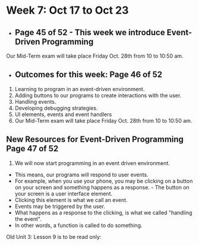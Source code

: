 # Week 7: Oct 17 to Oct 23  
- ## Page 45 of 52  - This week we introduce Event-Driven Programming

Our Mid-Term exam will take place Friday Oct. 28th from 10 to 10:50 am.

- ## Outcomes for this week: Page 46 of 52  


1.  Learning to program in an event-driven environment.
2.  Adding buttons to our programs to create interactions with the user.
3.  Handling events.
4.  Developing debugging strategies.
5.  UI elements, events and event handlers
6.  Our Mid-Term exam will take place Friday Oct. 28th from 10 to 10:50 am.

## New Resources for Event-Driven Programming  Page 47 of 52  


1. We will now start programming in an event driven environment.  
- This means, our programs will respond to user events.
- For example, when you use your phone, you may be clicking on a button on your screen and something happens as a response.  - The button on your screen is a user interface element.  
- Clicking this element is what we call an event.  
- Events may be triggered by the user.  
- What happens as a response to the  clicking, is what we called "handling the event".  
- In other words, a function is called to do something.

Old Unit 3: Lesson 9 is to be read only:
